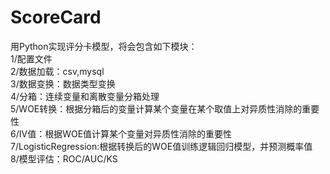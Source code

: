 # ScoreCard
用Python实现评分卡模型，将会包含如下模块：<br>
1/配置文件<br>
2/数据加载：csv,mysql<br>
3/数据变换：数据类型变换<br>
4/分箱：连续变量和离散变量分箱处理<br>
5/WOE转换：根据分箱后的变量计算某个变量在某个取值上对异质性消除的重要性<br>
6/IV值：根据WOE值计算某个变量对异质性消除的重要性<br>
7/LogisticRegression:根据转换后的WOE值训练逻辑回归模型，并预测概率值<br>
8/模型评估：ROC/AUC/KS<br>
